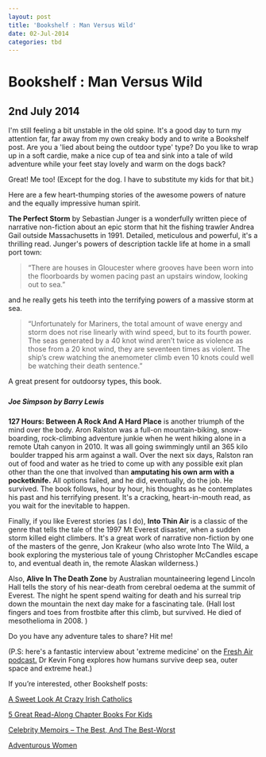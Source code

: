 ```yaml
---
layout: post
title: 'Bookshelf : Man Versus Wild'
date: 02-Jul-2014
categories: tbd
---
```


# Bookshelf : Man Versus Wild

## 2nd July 2014

I'm still feeling a bit unstable in the old spine. It's a good day to turn my attention far,   far away from my own creaky body and to write a Bookshelf post. Are you a 'lied about being the outdoor type' type? Do you like to wrap up in a soft cardie,   make a nice cup of tea and sink into a tale of wild adventure while your feet stay lovely and warm on the dogs back?

Great! Me too! (Except for the dog. I have to substitute my kids for that bit.)

Here are a few heart-thumping stories of the awesome powers of nature and the equally impressive human spirit.

**The Perfect Storm** by Sebastian Junger is a wonderfully written piece of narrative non-fiction about an epic storm that hit the fishing trawler Andrea Gail outside Massachusetts in 1991. Detailed, meticulous and powerful, it's a thrilling read. Junger's powers of description tackle life at home in a small port town:

<blockquote>“There are houses in Gloucester where grooves have been worn into the floorboards by women pacing past an upstairs window, looking out to sea.”</blockquote>

and he really gets his teeth into the terrifying powers of a massive storm at sea.

<blockquote>“Unfortunately for Mariners, the total amount of wave energy and storm does not rise linearly with wind speed, but to its fourth power. The seas generated by a 40 knot wind aren’t twice as violence as those from a 20 knot wind, they are seventeen times as violent. The ship’s crew watching the anemometer climb even 10 knots could well be watching their death sentence.”</blockquote>

A great present for outdoorsy types, this book.

<p <img class="photo-horiz" src="/images/2014/07/The-Perfect-Storm-1-1024x576.jpg" /></p>

<h5 (From the 2000 film of the book)</h5>

 

<p **Touching The Void** by Joe Simpson describes a terrifying climbing trip gone wrong in Peru. At 21, 000 feet, Simpson fell off an ice ledge and broke his leg. His partner Simon Yates was forced to cut the rope he dangled from, just moments before he too would have died. Over the next three days Simpson struggled down to Base Camp - frostbitten, starving, dragging his leg - and his detailed memories of the journey are compelling and beautifully expressed.</p>

<p <img class="photo-horiz" src="/images/2014/07/Peop_Pers_14simpson-mountaineer.jpg" /></p>

<h5 <a href="http://barrylewisphotography.com/pm/pages/imagegroup.public.image.php?igId=57&amp;pos=14">Joe Simpson by Barry Lewis</a></h5>

 

**127 Hours: Between A Rock And A Hard Place** is another triumph of the mind over the body. Aron Ralston was a full-on mountain-biking, snow-boarding, rock-climbing adventure junkie when he went hiking alone in a remote Utah canyon in 2010. It was all going swimmingly until an 365 kilo  boulder trapped his arm against a wall. Over the next six days, Ralston ran out of food and water as he tried to come up with any possible exit plan other than the one that involved than **amputating his own arm with a pocketknife.** All options failed, and he did, eventually, do the job. He survived. The book follows, hour by hour, his thoughts as he contemplates his past and his terrifying present. It's a cracking, heart-in-mouth read, as you wait for the inevitable to happen.

Finally, if you like Everest stories (as I do), **Into Thin Air** is a classic of the genre that tells the tale of the 1997 Mt Everest disaster, when a sudden storm killed eight climbers. It's a great work of narrative non-fiction by one of the masters of the genre, Jon Krakeur (who also wrote Into The Wild, a book exploring the mysterious tale of young Christopher McCandles escape to, and eventual death in, the remote Alaskan wilderness.)

Also, **Alive In The Death Zone** by Australian mountaineering legend Lincoln Hall tells the story of his near-death from cerebral oedema at the summit of Everest. The night he spent spend waiting for death and his surreal trip down the mountain the next day make for a fascinating tale. (Hall lost fingers and toes from frostbite after this climb, but survived. He died of mesothelioma in 2008. )

Do you have any adventure tales to share? Hit me!

(P.S: here's a fantastic interview about 'extreme medicine' on the <a href="http://www.npr.org/2014/02/15/276471828/fresh-air-weekend-extreme-medicine-lake-street-dive-when-we-get-home">Fresh Air podcast.</a> Dr Kevin Fong explores how humans survive deep sea, outer space and extreme heat.)

If you’re interested, other Bookshelf posts:

<a href="http://mogantosh.com/bookshelf-a-sweet-look-at-crazy-irish-catholics/">A Sweet Look At Crazy Irish Catholics</a>

<a href="http://mogantosh.com/bookshelf-5-great-read-aloud-chapter-books-for-kids-under-seven/">5 Great Read-Along Chapter Books For Kids</a>

<a href="http://mogantosh.com/celebrity-memoirs-the-best-and-the-best-worst/">Celebrity Memoirs – The Best, And The Best-Worst</a>

<a href="http://mogantosh.com/bookshelf-adventurous-women/">Adventurous Women</a>
